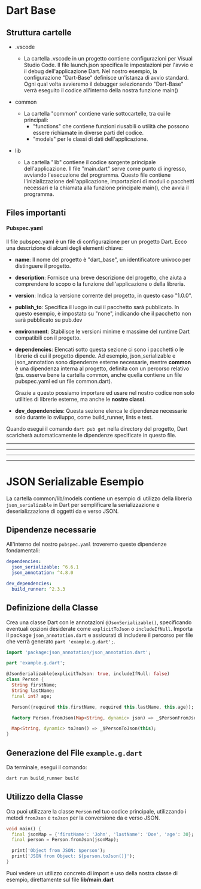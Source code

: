 
# Dart Base

## Struttura cartelle

* .vscode 
    - La cartella .vscode in un progetto contiene configurazioni per Visual Studio Code. Il file launch.json specifica le impostazioni per l'avvio e il debug dell'applicazione Dart. Nel nostro esempio, la configurazione "Dart-Base" definisce un'istanza di avvio standard. Ogni qual volta avvieremo il debugger selezionando "Dart-Base" verrà eseguito il codice all'interno della nostra funzione main()

* common
    - La cartella "common" contiene varie sottocartelle, tra cui le principali:     
        - "functions" che contiene funzioni riusabili o utilità che possono essere richiamate in diverse parti del codice.
        - "models" per le classi di dati dell'applicazione. 


* lib 
    - La cartella "lib" contiene il codice sorgente principale dell'applicazione. Il file "main.dart" serve come punto di ingresso, avviando l'esecuzione del programma. Questo file contiene l'inizializzazione dell'applicazione, importazioni di moduli o pacchetti necessari e la chiamata alla funzione principale main(), che avvia il programma.




## Files importanti
#### Pubspec.yaml

Il file pubspec.yaml è un file di configurazione per un progetto Dart. Ecco una descrizione di alcuni degli elementi chiave:

- **name**: Il nome del progetto è "dart_base", un identificatore univoco per distinguere il progetto.

- **description**: Fornisce una breve descrizione del progetto, che aiuta a comprendere lo scopo o la funzione dell'applicazione o della libreria.

- **version**: Indica la versione corrente del progetto, in questo caso "1.0.0".

- **publish_to**: Specifica il luogo in cui il pacchetto sarà pubblicato. In questo esempio, è impostato su "none", indicando che il pacchetto non sarà pubblicato su pub.dev

- **environment**: Stabilisce le versioni minime e massime del runtime Dart compatibili con il progetto.

- **dependencies**: Elencati sotto questa sezione ci sono i pacchetti o le librerie di cui il progetto dipende. Ad esempio, json_serializable e json_annotation sono dipendenze esterne necessarie, mentre **common** è una dipendenza interna al progetto, definita con un percorso relativo (ps. osserva bene la cartella common, anche quella contiene un file pubspec.yaml ed un file common.dart). 

    Grazie a questo possiamo importare ed usare nel nostro codice non solo utilities di librerie esterne, ma anche le **nostre classi**.

- **dev_dependencies**: Questa sezione elenca le dipendenze necessarie solo durante lo sviluppo, come build_runner, lints e test.

Quando esegui il comando 
```dart pub get``` nella directory del progetto, Dart scaricherà automaticamente le dipendenze specificate in questo file.





--------------------------------------------------------------------

--------------------------------------------------------------------

--------------------------------------------------------------------

--------------------------------------------------------------------



# JSON Serializable Esempio

La cartella common/lib/models contiene un esempio di utilizzo della libreria `json_serializable` in Dart per semplificare la serializzazione e deserializzazione di oggetti da e verso JSON.

## Dipendenze necessarie

All'interno del nostro `pubspec.yaml` troveremo queste dipendenze fondamentali:

```yaml
dependencies:
  json_serializable: ^6.6.1
  json_annotation: ^4.8.0

dev_dependencies:
  build_runner: ^2.3.3 
```

## Definizione della Classe

Crea una classe Dart con le annotazioni `@JsonSerializable()`, specificando eventuali opzioni desiderate come `explicitToJson` o `includeIfNull`. Importa il package `json_annotation.dart` e assicurati di includere il percorso per file che verrà generato `part 'example.g.dart';`.

```dart
import 'package:json_annotation/json_annotation.dart';

part 'example.g.dart';

@JsonSerializable(explicitToJson: true, includeIfNull: false)
class Person {
  String firstName;
  String lastName;
  final int? age;

  Person({required this.firstName, required this.lastName, this.age});

  factory Person.fromJson(Map<String, dynamic> json) => _$PersonFromJson(json);

  Map<String, dynamic> toJson() => _$PersonToJson(this);
}
```
## Generazione del File `example.g.dart`

Da terminale, esegui il comando:

```bash
dart run build_runner build
```
## Utilizzo della Classe

Ora puoi utilizzare la classe `Person` nel tuo codice principale, utilizzando i metodi `fromJson` e `toJson` per la conversione da e verso JSON.

```dart
void main() {
  final jsonMap = {'firstName': 'John', 'lastName': 'Doe', 'age': 30};
  final person = Person.fromJson(jsonMap);

  print('Object from JSON: $person');
  print('JSON from Object: ${person.toJson()}');
}
```
Puoi vedere un utilizzo concreto di import e uso della nostra classe di esempio, direttamente sul file **lib/main.dart**